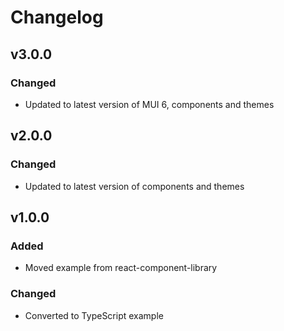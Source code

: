 # Changelog

## v3.0.0

### Changed

-   Updated to latest version of MUI 6, components and themes

## v2.0.0

### Changed

-   Updated to latest version of components and themes

## v1.0.0

### Added

-   Moved example from react-component-library

### Changed

-   Converted to TypeScript example